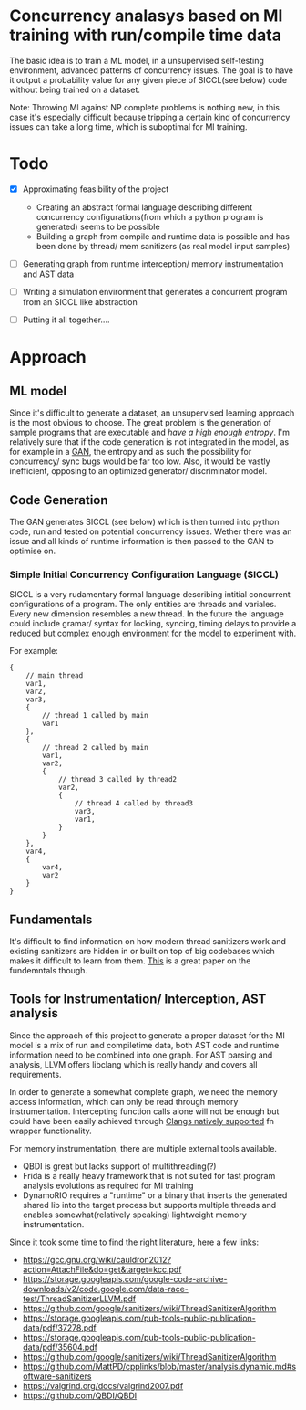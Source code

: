 # Concurrency analasys based on Ml training with run/compile time data 

The basic idea is to train a ML model, in a unsupervised self-testing environment, advanced patterns of concurrency issues. The goal is to have it output a probability value for any given piece of SICCL(see below) code without being trained on a dataset.

Note: Throwing Ml against NP complete problems is nothing new, in this case it's especially difficult because tripping a certain kind of concurrency issues can take a long time, which is suboptimal for Ml training.

# Todo

- [x] Approximating feasibility of the project
	- Creating an abstract formal language describing different concurrency configurations(from which a python program is generated) seems to be possible
	- Building a graph from compile and runtime data is possible and has been done by thread/ mem sanitizers (as real model input samples)
- [ ] Generating graph from runtime interception/ memory instrumentation and AST data
- [ ] Writing a simulation environment that generates a concurrent program from an SICCL like abstraction
- [ ] Putting it all together....


# Approach

## ML model

Since it's difficult to generate a dataset, an unsupervised learning approach is the most obvious to choose. The great problem is the generation of sample programs that are executable and *have a high enough entropy*. I'm relatively sure that if the code generation is not integrated in the model, as for example in a [GAN](https://de.wikipedia.org/wiki/Generative_Adversarial_Networks), the entropy and as such the possibility for concurrency/ sync bugs would be far too low. Also, it would be vastly inefficient, opposing to an optimized generator/ discriminator model.

## Code Generation

The GAN generates SICCL (see below) which is then turned into python code, run and tested on potential concurrency issues. Wether there was an issue and all kinds of runtime information is then passed to the GAN to optimise on.

### Simple Initial Concurrency Configuration Language (SICCL)

SICCL is a very rudamentary formal language describing intitial concurrent configurations of a program. 
The only entities are threads and variales. Every new dimension resembles a new thread. 
In the future the language could include gramar/ syntax for locking, syncing, timing delays to provide a reduced but complex enough environment for the model to experiment with.

For example:
```
{
	// main thread
	var1,
	var2,
	var3,
	{
		// thread 1 called by main
		var1
	},
	{
		// thread 2 called by main
		var1,
		var2,
		{
			// thread 3 called by thread2
			var2,
			{
				// thread 4 called by thread3
				var3,
				var1,
			}
		}
	},
	var4,
	{
		var4, 
		var2
	}
}
```

## Fundamentals

It's difficult to find information on how modern thread sanitizers work and existing sanitizers are hidden in or built on top of big codebases which makes it difficult to learn from them. [This](https://static.googleusercontent.com/media/research.google.com/de//pubs/archive/35604.pdf) is a great paper on the fundemntals though.

## Tools for Instrumentation/ Interception, AST analysis

Since the approach of this project to generate a proper dataset for the Ml model is a mix of run and compiletime data, both AST code and runtime information need to be combined into one graph.
For AST parsing and analysis, LLVM offers libclang which is really handy and covers all requirements. 

In order to generate a somewhat complete graph, we need the memory access information, which can only be read through memory instrumentation.
Intercepting function calls alone will not be enough but could have been easily achieved through [Clangs natively supported](https://maskray.me/blog/2023-01-08-all-about-sanitizer-interceptors) fn wrapper functionality. 

For memory instrumentation, there are multiple external tools available.
- QBDI is great but lacks support of multithreading(?)
- Frida is a really heavy framework that is not suited for fast program analysis evolutions as required for Ml training
- DynamoRIO requires a "runtime" or a binary that inserts the generated shared lib into the target process but supports multiple threads and enables somewhat(relatively speaking) lightweight memory instrumentation.

Since it took some time to find the right literature, here a few links:
- https://gcc.gnu.org/wiki/cauldron2012?action=AttachFile&do=get&target=kcc.pdf
- https://storage.googleapis.com/google-code-archive-downloads/v2/code.google.com/data-race-test/ThreadSanitizerLLVM.pdf
- https://github.com/google/sanitizers/wiki/ThreadSanitizerAlgorithm
- https://storage.googleapis.com/pub-tools-public-publication-data/pdf/37278.pdf
- https://storage.googleapis.com/pub-tools-public-publication-data/pdf/35604.pdf
- https://github.com/google/sanitizers/wiki/ThreadSanitizerAlgorithm
- https://github.com/MattPD/cpplinks/blob/master/analysis.dynamic.md#software-sanitizers
- https://valgrind.org/docs/valgrind2007.pdf
- https://github.com/QBDI/QBDI

